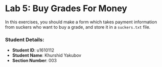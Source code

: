 # Lab 5: Buy Grades For Money

In this exercises, you should make a form which takes payment information from suckers who want to buy a grade, and store it in a `suckers.txt` file.


### Student Details:

- **Student ID**: u1610112
- **Student Name**: Khurshid Yakubov
- **Section Number**: 003
